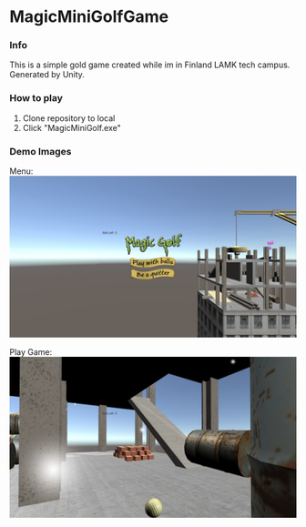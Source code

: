 # MagicMiniGolfGame

### Info 
 This is a simple gold game created while im in Finland LAMK tech campus.
 Generated by Unity.

### How to play
1. Clone repository to local
2. Click "MagicMiniGolf.exe"

### Demo Images
 Menu:
 ![Menu](demo_image/menu.jpg)

 Play Game:
 ![Play](demo_image/playball.jpg)
